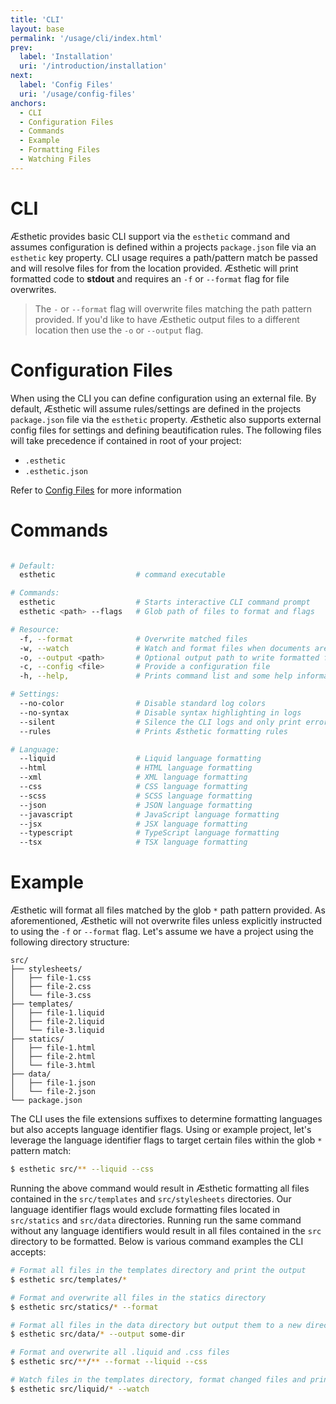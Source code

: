 ```yaml
---
title: 'CLI'
layout: base
permalink: '/usage/cli/index.html'
prev:
  label: 'Installation'
  uri: '/introduction/installation'
next:
  label: 'Config Files'
  uri: '/usage/config-files'
anchors:
  - CLI
  - Configuration Files
  - Commands
  - Example
  - Formatting Files
  - Watching Files
---
```


# CLI

Æsthetic provides basic CLI support via the `esthetic` command and assumes configuration is defined within a projects `package.json` file via an `esthetic` key property. CLI usage requires a path/pattern match be passed and will resolve files for from the location provided. Æsthetic will print formatted code to **stdout** and requires an `-f` or `--format` flag for file overwrites.

> The `-` or `--format` flag will overwrite files matching the path pattern provided. If you'd like to have Æsthetic output files to a different location then use the `-o` or `--output` flag.

# Configuration Files

When using the CLI you can define configuration using an external file. By default, Æsthetic will assume rules/settings are defined in the projects `package.json` file via the `esthetic` property. Æsthetic also supports external config files for settings and defining beautification rules. The following files will take precedence if contained in root of your project:

- `.esthetic`
- `.esthetic.json`

Refer to [Config Files](/usage/config-files/) for more information

# Commands

```bash

# Default:
  esthetic                  # command executable

# Commands:
  esthetic                  # Starts interactive CLI command prompt
  esthetic <path> --flags   # Glob path of files to format and flags

# Resource:
  -f, --format              # Overwrite matched files
  -w, --watch               # Watch and format files when documents are changed
  -o, --output <path>       # Optional output path to write formatted files
  -c, --config <file>       # Provide a configuration file
  -h, --help,               # Prints command list and some help information

# Settings:
  --no-color                # Disable standard log colors
  --no-syntax               # Disable syntax highlighting in logs
  --silent                  # Silence the CLI logs and only print errors
  --rules                   # Prints Æsthetic formatting rules

# Language:
  --liquid                  # Liquid language formatting
  --html                    # HTML language formatting
  --xml                     # XML language formatting
  --css                     # CSS language formatting
  --scss                    # SCSS language formatting
  --json                    # JSON language formatting
  --javascript              # JavaScript language formatting
  --jsx                     # JSX language formatting
  --typescript              # TypeScript language formatting
  --tsx                     # TSX language formatting
```

# Example

Æsthetic will format all files matched by the glob `*` path pattern provided. As aforementioned, Æsthetic will not overwrite files unless explicitly instructed to using the `-f` or `--format` flag. Let's assume we have a project using the following directory structure:

```treeview
src/
├── stylesheets/
│   ├── file-1.css
│   ├── file-2.css
│   └── file-3.css
├── templates/
│   ├── file-1.liquid
│   ├── file-2.liquid
│   └── file-3.liquid
├── statics/
│   ├── file-1.html
│   ├── file-2.html
│   └── file-3.html
├── data/
│   ├── file-1.json
│   └── file-2.json
└── package.json
```

The CLI uses the file extensions suffixes to determine formatting languages but also accepts language identifier flags. Using or example project, let's leverage the language identifier flags to target certain files within the glob `*` pattern match:

```bash
$ esthetic src/** --liquid --css
```

Running the above command would result in Æsthetic formatting all files contained in the `src/templates` and `src/stylesheets` directories. Our language identifier flags would exclude formatting files located in `src/statics` and `src/data` directories. Running run the same command without any language identifiers would result in all files contained in the `src` directory to be formatted. Below is various command examples the CLI accepts:

```bash
# Format all files in the templates directory and print the output
$ esthetic src/templates/*

# Format and overwrite all files in the statics directory
$ esthetic src/statics/* --format

# Format all files in the data directory but output them to a new directory
$ esthetic src/data/* --output some-dir

# Format and overwrite all .liquid and .css files
$ esthetic src/**/** --format --liquid --css

# Watch files in the templates directory, format changed files and print output to the CLI
$ esthetic src/liquid/* --watch
```
